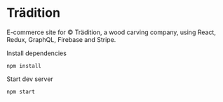 # Trädition

E-commerce site for © Trädition, a wood carving company, using React, Redux, GraphQL, Firebase and Stripe.

Install dependencies

`npm install`

Start dev server

`npm start`
